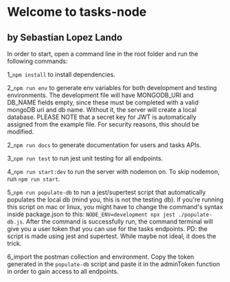 # Welcome to tasks-node

## by Sebastian Lopez Lando

In order to start, open a command line in the root folder and run the following commands:

1\_`npm install` to install dependencies.

2\_`npm run env` to generate env variables for both development and testing environments. The development file will have MONGODB_URI and DB_NAME fields empty, since these must be completed with a valid mongoDB uri and db name. Without it, the server will create a local database. PLEASE NOTE that a secret key for JWT is automatically assigned from the example file. For security reasons, this should be modified.

2\_`npm run docs` to generate documentation for users and tasks APIs.

3\_`npm run test` to run jest unit testing for all endpoints.

4\_`npm run start:dev` to run the server with nodemon on. To skip nodemon, run `npm run start`.

5\_`npm run populate-db` to run a jest/supertest script that automatically populates the local db (mind you, this is not the testing db). If you're running this script on mac or linux, you might have to change the command's syntax inside package.json to this: `NODE_ENV=development npx jest ./populate-db.js`. After the command is successfully run, the command terminal will give you a user token that you can use for the tasks endpoints. PD: the script is made using jest and supertest. While maybe not ideal, it does the trick.

6_import the postman collection and environment. Copy the token generated in the `populate-db` script and paste it in the adminToken function in order to gain access to all endpoints.